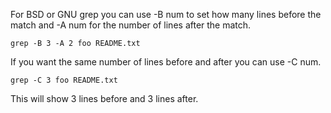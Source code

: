 For BSD or GNU grep you can 
use -B num to set how many 
lines before the match and 
-A num for the number of 
lines after the match.

```
grep -B 3 -A 2 foo README.txt
```

If you want the same number 
of lines before and after 
you can use -C num.

```
grep -C 3 foo README.txt
```

This will show 3 lines 
before and 3 lines after.

